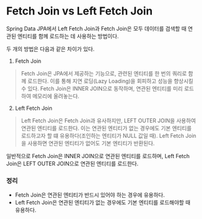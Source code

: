 # Fetch Join vs Left Fetch Join

Spring Data JPA에서 Left Fetch Join과 Fetch Join은 모두 데이터를 검색할 때 연관된 엔티티를 함께 로드하는 데 사용하는 방법이다.

두 개의 방법은 다음과 같은 차이가 있다.

1. Fetch Join

> Fetch Join은 JPA에서 제공하는 기능으로, 관련된 엔티티를 한 번의 쿼리로 함께 로드한다. 이를 통해 지연 로딩(Lazy Loading)을 회피하고 성능을 향상시킬 수 있다. Fetch Join은 INNER JOIN으로 동작하며, 연관된 엔티티를 미리 로드하여 메모리에 올려놓는다.

2. Left Fetch Join

> Left Fetch Join은 Fetch Join과 유사하지만, LEFT OUTER JOIN을 사용하여 연관된 엔티티를 로드한다. 이는 연관된 엔티티가 없는 경우에도 기본 엔티티를 로드하고자 할 떄 유용하다(조인하는 엔티티가 NULL 값일 때). Left Fetch Join을 사용하면 연관된 엔티티가 없어도 기본 엔티티가 반환된다.

일반적으로 Fetch Join은 INNER JOIN으로 연관된 엔티티를 로드하며, Left Fetch Join은 LEFT OUTER JOIN으로 연관된 엔티티를 로드한다.

### 정리

- Fetch Join은 연관된 엔티티가 반드시 있어야 하는 경우에 유용하다.
- Left Fetch Join은 연관된 엔티티가 없는 경우에도 기본 엔티티를 로드해야할 때 유용하다.